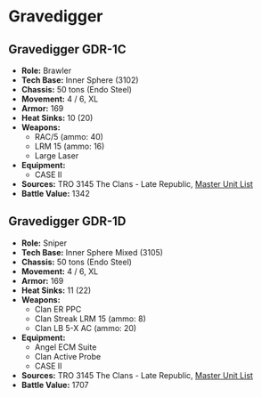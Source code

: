 # Gravedigger
## Gravedigger GDR-1C
- **Role:** Brawler
- **Tech Base:** Inner Sphere (3102)
- **Chassis:** 50 tons (Endo Steel)
- **Movement:** 4 / 6, XL
- **Armor:** 169
- **Heat Sinks:** 10 (20)
- **Weapons:**
  - RAC/5 (ammo: 40)
  - LRM 15 (ammo: 16)
  - Large Laser
- **Equipment:**
  - CASE II
- **Sources:** TRO 3145 The Clans - Late Republic, [Master Unit List](http://masterunitlist.info/Unit/Details/6265/gravedigger-gdr-1c)
- **Battle Value:** 1342

## Gravedigger GDR-1D
- **Role:** Sniper
- **Tech Base:** Inner Sphere Mixed (3105)
- **Chassis:** 50 tons (Endo Steel)
- **Movement:** 4 / 6, XL
- **Armor:** 169
- **Heat Sinks:** 11 (22)
- **Weapons:**
  - Clan ER PPC
  - Clan Streak LRM 15 (ammo: 8)
  - Clan LB 5-X AC (ammo: 20)
- **Equipment:**
  - Angel ECM Suite
  - Clan Active Probe
  - CASE II
- **Sources:** TRO 3145 The Clans - Late Republic, [Master Unit List](http://masterunitlist.info/Unit/Details/6264/gravedigger-gdr-1d)
- **Battle Value:** 1707

